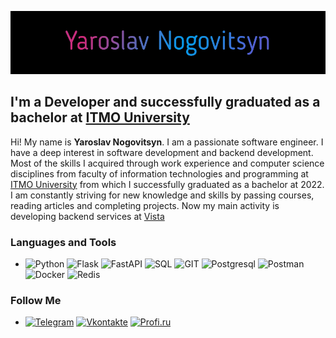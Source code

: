 ![Header](https://github.com/YaroslavNogovitsyn/yaroslavnogovitsyn/blob/main/assets/download-2.gif)

## I'm a Developer and successfully graduated as a bachelor at [ITMO University](https://itmo.ru/ru/)

Hi! My name is **Yaroslav Nogovitsyn**. I am a passionate software engineer. I have a deep interest in software
development and backend development. Most of the
skills I acquired through work experience and computer science disciplines from faculty of information technologies and
programming at [ITMO University](https://itmo.ru/ru/) from which I successfully graduated as a bachelor
at 2022. I am constantly striving for
new knowledge and skills by passing courses, reading articles and completing projects.
Now my main activity is developing backend services at [Vista](https://vistamed.pro/)

### Languages and Tools

- ![Python](https://img.shields.io/badge/-Python-090909?style=for-the-badge&logo=python)
  ![Flask](https://img.shields.io/badge/-Flask-090909?style=for-the-badge&logo=flask)
  ![FastAPI](https://img.shields.io/badge/-FastAPI-090909?style=for-the-badge&logo=fastapi)
  ![SQL](https://img.shields.io/badge/-SQL-090909?style=for-the-badge&logo=mysql)
  ![GIT](https://img.shields.io/badge/-Git-090909?style=for-the-badge&logo=git)
  ![Postgresql](https://img.shields.io/badge/-Postgresql-090909?style=for-the-badge&logo=postgresql)
  ![Postman](https://img.shields.io/badge/-Postman-090909?style=for-the-badge&logo=postman)
  ![Docker](https://img.shields.io/badge/-Docker-090909?style=for-the-badge&logo=docker)
  ![Redis](https://img.shields.io/badge/-Redis-090909?style=for-the-badge&logo=redis)

### Follow Me

- [![Telegram](https://img.shields.io/badge/-Telegram-090909?style=for-the-badge&logo=Telegram)](https://t.me/Yariszz)
  [![Vkontakte](https://img.shields.io/badge/-Vkontakte-090909?style=for-the-badge&logo=Vk)](https://vk.com/yaroslav_nogovitsyn)
  [![Profi.ru](https://img.shields.io/badge/-Profi.ru-090909?style=for-the-badge)](https://profi.ru/profile/NogovitsynYaE)
